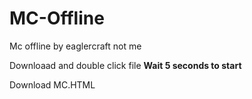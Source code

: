 # MC-Offline
Mc offline by eaglercraft not me

Downloaad and double click file 
**Wait 5 seconds to start**

Download MC.HTML

